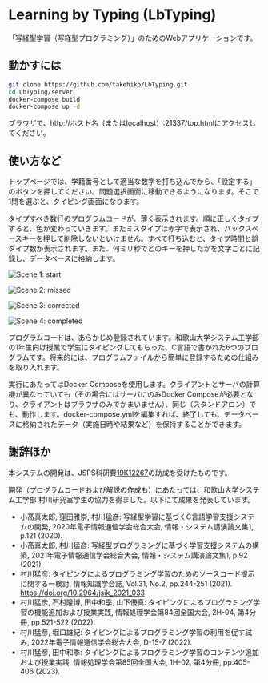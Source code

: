 # Learning by Typing (LbTyping)

「写経型学習（写経型プログラミング）」のためのWebアプリケーションです。

## 動かすには

```sh
git clone https://github.com/takehiko/LbTyping.git
cd LbTyping/server
docker-compose build
docker-compose up -d
```

ブラウザで、http&#58;//ホスト名（またはlocalhost）:21337/top.htmlにアクセスしてください。

## 使い方など

トップページでは、学籍番号として適当な数字を打ち込んでから、「設定する」のボタンを押してください。問題選択画面に移動できるようになります。そこで1問を選ぶと、タイピング画面になります。

タイプすべき数行のプログラムコードが、薄く表示されます。順に正しくタイプすると、色が変わっていきます。またミスタイプは赤字で表示され、バックスペースキーを押して削除しないといけません。すべて打ち込むと、タイプ時間と誤タイプ数が表示されます。また、何ミリ秒でどのキーを押したかを文字ごとに記録し、データベースに格納します。

![Scene 1: start](https://user-images.githubusercontent.com/57928/113510678-ee440400-9596-11eb-9fa5-65d0ab3a7b31.png)

![Scene 2: missed](https://user-images.githubusercontent.com/57928/113510685-f56b1200-9596-11eb-8775-92b97a3e92ac.png)

![Scene 3: corrected](https://user-images.githubusercontent.com/57928/113510687-f7cd6c00-9596-11eb-95a5-28c5ddd9a5f6.png)

![Scene 4: completed](https://user-images.githubusercontent.com/57928/113510690-f9972f80-9596-11eb-9396-07fc337ca52d.png)

プログラムコードは、あらかじめ登録されています。和歌山大学システム工学部の1年生向け授業で学生にタイピングしてもらった、C言語で書かれた6つのプログラムです。将来的には、プログラムファイルから簡単に登録するための仕組みを取り入れます。

実行にあたってはDocker Composeを使用します。クライアントとサーバの計算機が異なっていても（その場合にはサーバにのみDocker Composeが必要となり、クライアントはブラウザのみでかまいません）、同じ（スタンドアロン）でも、動作します。docker-compose.ymlを編集すれば、終了しても、データベースに格納されたデータ（実施日時や結果など）を保持することができます。

## 謝辞ほか

本システムの開発は、JSPS科研費[19K12267](https://kaken.nii.ac.jp/ja/grant/KAKENHI-PROJECT-19K12267/)の助成を受けたものです。

開発（プログラムコードおよび解説の作成も）にあたっては、和歌山大学システム工学部 村川研究室学生の協力を得ました。以下にて成果を発表しています。

- 小髙真太郎, 窪田雅崇, 村川猛彦: 写経型学習に基づくC言語学習支援システムの開発, 2020年電子情報通信学会総合大会, 情報・システム講演論文集1, p.121 (2020).
- 小髙真太郎, 村川猛彦: 写経型プログラミングに基づく学習支援システムの構築, 2021年電子情報通信学会総合大会, 情報・システム講演論文集1, p.92 (2021).
- 村川猛彦: タイピングによるプログラミング学習のためのソースコード提示に関する一検討, 情報知識学会誌, Vol.31, No.2, pp.244-251 (2021). https://doi.org/10.2964/jsik_2021_033
- 村川猛彦, 石村隆博, 田中和季, 山下優真: タイピングによるプログラミング学習の機能追加および授業実践, 情報処理学会第84回全国大会, 2H-04, 第4分冊, pp.521-522 (2022).
- 村川猛彦, 堀口雄紀: タイピングによるプログラミング学習の利用を促す試み, 2022年電子情報通信学会総合大会, D-15-7 (2022).
- 村川猛彦, 田中和季: タイピングによるプログラミング学習のコンテンツ追加および授業実践, 情報処理学会第85回全国大会, 1H-02, 第4分冊, pp.405-406 (2023).
